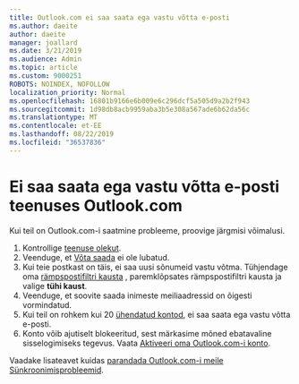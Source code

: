 ```yaml
---
title: Outlook.com ei saa saata ega vastu võtta e-posti
ms.author: daeite
author: daeite
manager: joallard
ms.date: 3/21/2019
ms.audience: Admin
ms.topic: article
ms.custom: 9000251
ROBOTS: NOINDEX, NOFOLLOW
localization_priority: Normal
ms.openlocfilehash: 16801b9166e6b009e6c296dcf5a505d9a2b2f943
ms.sourcegitcommit: 1d98db8acb9959aba3b5e308a567ade6b62da56c
ms.translationtype: MT
ms.contentlocale: et-EE
ms.lasthandoff: 08/22/2019
ms.locfileid: "36537836"
---
```

# <a name="cant-send-or-receive-email-in-outlookcom"></a>Ei saa saata ega vastu võtta e-posti teenuses Outlook.com

Kui teil on Outlook.com-i saatmine probleeme, proovige järgmisi võimalusi.

1. Kontrollige [teenuse olekut](https://go.microsoft.com/fwlink/p/?linkid=837482).
1. Veenduge, et [Võta saada](https://outlook.live.com/mail/options/mail/messageContent/undoSend) ei ole lubatud.
1. Kui teie postkast on täis, ei saa uusi sõnumeid vastu võtma. Tühjendage oma [rämpspostifiltri kausta](https://outlook.live.com/mail/junkemail) , paremklõpsates rämpspostifiltri kausta ja valige **tühi kaust**.
1. Veenduge, et soovite saada inimeste meiliaadressid on õigesti vormindatud.
1. Kui teil on rohkem kui 20 [ühendatud kontod](https://outlook.live.com/mail/options/mail/accounts/connected), ei saa saata ega vastu võtta e-posti.
1. Konto võib ajutiselt blokeeritud, sest märkasime mõned ebatavaline sisselogimiseks tegevus. Vaata [Aktiveeri oma Outlook.com-i konto](https://support.office.com/article/f4ad2701-d166-4d8b-8a6a-9af2a1f8a4c4).

Vaadake lisateavet kuidas [parandada Outlook.com-i meile Sünkroonimisprobleemid](https://support.office.com/article/d39e3341-8d79-4bf1-b3c7-ded602233642).